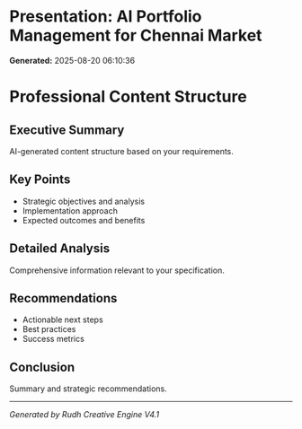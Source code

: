 # Presentation: AI Portfolio Management for Chennai Market

**Generated:** 2025-08-20 06:10:36

# Professional Content Structure

## Executive Summary
AI-generated content structure based on your requirements.

## Key Points
- Strategic objectives and analysis
- Implementation approach
- Expected outcomes and benefits

## Detailed Analysis
Comprehensive information relevant to your specification.

## Recommendations
- Actionable next steps
- Best practices
- Success metrics

## Conclusion
Summary and strategic recommendations.

---
*Generated by Rudh Creative Engine V4.1*
